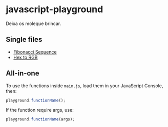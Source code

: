 javascript-playground
=====================
Deixa os moleque brincar.

## Single files
- [Fibonacci Sequence](https://github.com/jhonnymoreira/javascript-playground/tree/master/js/fibonacci)
- [Hex to RGB](https://github.com/jhonnymoreira/javascript-playground/tree/master/js/hex-to-rgb)

## All-in-one
To use the functions inside `main.js`, load them in your JavaScript Console, then:
```javascript
playground.functionName();
```

If the function require args, use:
```javascript
playground.functionName(args);
```

